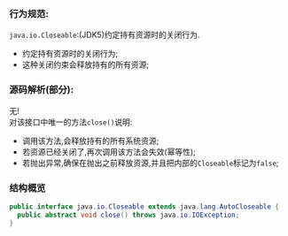 ### 行为规范:  
`java.io.Closeable`:(JDK5)约定持有资源时的关闭行为.  
- 约定持有资源时的关闭行为;  
- 这种关闭约束会释放持有的所有资源;  

### 源码解析(部分):  
无!  
对该接口中唯一的方法`close()`说明:  
- 调用该方法,会释放持有的所有系统资源;  
- 若资源已经关闭了,再次调用该方法会失效(幂等性);  
- 若抛出异常,确保在抛出之前释放资源,并且把内部的`Closeable`标记为`false`;  

### 结构概览  
```java
public interface java.io.Closeable extends java.lang.AutoCloseable {
  public abstract void close() throws java.io.IOException;
}
```  
